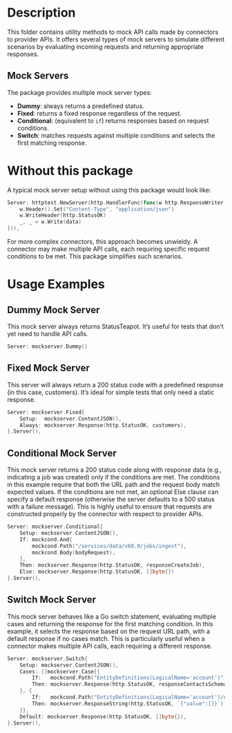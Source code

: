 # Description

This folder contains utility methods to mock API calls made by connectors to provider APIs.
It offers several types of mock servers to simulate different scenarios by evaluating incoming
requests and returning appropriate responses.

## Mock Servers
The package provides multiple mock server types:
* **Dummy**: always returns a predefined status.
* **Fixed**: returns a fixed response regardless of the request.
* **Conditional**: (equivalent to `if`) returns responses based on request conditions.
* **Switch**: matches requests against multiple conditions and selects the first matching response.

# Without this package

A typical mock server setup without using this package would look like:
```go
Server: httptest.NewServer(http.HandlerFunc(func(w http.ResponseWriter, r *http.Request) {
	w.Header().Set("Content-Type", "application/json")
	w.WriteHeader(http.StatusOK)
	_, _ = w.Write(data)
})),
```
For more complex connectors, this approach becomes unwieldy.
A connector may make multiple API calls, each requiring specific request conditions to be met.
This package simplifies such scenarios.

# Usage Examples

## Dummy Mock Server

This mock server always returns StatusTeapot. It’s useful for tests that don’t yet need to handle API calls.
```go
Server: mockserver.Dummy()
```

## Fixed Mock Server

This server will always return a 200 status code with a predefined response (in this case, customers).
It’s ideal for simple tests that only need a static response.
```go
Server: mockserver.Fixed{
	Setup:  mockserver.ContentJSON(),
	Always: mockserver.Response(http.StatusOK, customers),
}.Server(),
```

## Conditional Mock Server

This mock server returns a 200 status code along with response data (e.g., indicating a job was created)
only if the conditions are met. The conditions in this example require that both the URL path and the request
body match expected values. If the conditions are not met, an optional Else clause can specify a default response
(otherwise the server defaults to a 500 status with a failure message).
This is highly useful to ensure that requests are constructed properly by the connector with respect to provider APIs.
```go
Server: mockserver.Conditional{
	Setup: mockserver.ContentJSON(),
	If: mockcond.And{
		mockcond.Path("/services/data/v60.0/jobs/ingest"),
		mockcond.Body(bodyRequest),
	},
	Then: mockserver.Response(http.StatusOK, responseCreateJob),
    Else: mockserver.Response(http.StatusOK, []byte{})
}.Server(),
```

## Switch Mock Server

This mock server behaves like a Go switch statement, evaluating multiple cases and returning the response
for the first matching condition. In this example, it selects the response based on the request URL path,
with a default response if no cases match.
This is particularly useful when a connector makes multiple API calls, each requiring a different response.

```go
Server: mockserver.Switch{
	Setup: mockserver.ContentJSON(),
	Cases: []mockserver.Case{{
		If:   mockcond.Path("EntityDefinitions(LogicalName='account')"),
		Then: mockserver.Response(http.StatusOK, responseContactsSchema),
	}, {
		If:   mockcond.Path("EntityDefinitions(LogicalName='account')/Attributes"),
		Then: mockserver.ResponseString(http.StatusOK, `{"value":[]}`),
	}},
	Default: mockserver.Response(http.StatusOK, []byte{}),
}.Server(),
```
